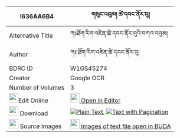 |I636AA6B4|གསུང་འབུམ། ཚེ་དབང་ནོར་བུ། 
| --- | --- 
|Alternative Title |ཀཿཐོག་རིག་འཛིན་ཚེ་དབང་ནོར་བུའི་བཀའ་འབུམ།
|Author| ཀཿ་ཐོག་རིག་འཛིན་ཚེ་དབང་ནོར་བུ།
|BDRC ID | W1GS45274
|Creator | Google OCR
|Number of Volumes| 3
|<img width="25" src="https://img.icons8.com/color/25/000000/edit-property.png">Edit Online| [<img width="25" src="https://avatars.githubusercontent.com/u/45091458?s=200&v=4"> Open in Editor](http://editor.openpecha.org/I636AA6B4)
|<img width="25" src="https://img.icons8.com/fluent/48/000000/download-2.png"/>  Download | [![](https://img.icons8.com/color/20/000000/txt.png)Plain Text](https://github.com/Openpecha/I636AA6B4/releases/download/v1/sungbum_tsewang_norbu_plain_I636AA6B4.zip), [![](https://img.icons8.com/color/20/000000/txt.png)Text with Pagination](https://github.com/Openpecha/I636AA6B4/releases/download/v1/sungbum_tsewang_norbu_pages_I636AA6B4.zip)
|<img width="25" src="https://img.icons8.com/plasticine/100/000000/pictures-folder.png"/>  Source Images | [<img width="25" src="https://library.bdrc.io/icons/BUDA-small.svg"> Images of text file open in BUDA](https://library.bdrc.io/show/bdr:W1GS45274)